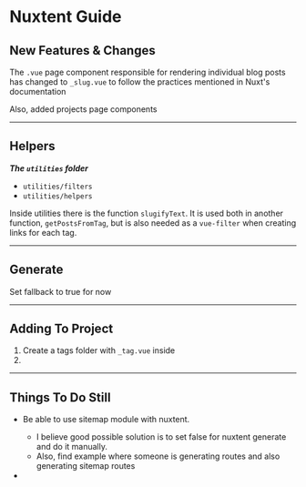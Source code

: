 # Nuxtent Guide

## New Features & Changes

The `.vue` page component responsible for rendering individual blog posts has changed to `_slug.vue` to follow the practices mentioned in Nuxt's documentation

Also, added projects page components

---

## Helpers

**_The `utilities` folder_**

* `utilities/filters`
* `utilities/helpers`

Inside utilities there is the function `slugifyText`. It is used both in another function, `getPostsFromTag`, but is also needed as a `vue-filter` when creating links for each tag.

---

## Generate

Set fallback to true for now

---

## Adding To Project

1. Create a tags folder with `_tag.vue` inside
2.

---

## Things To Do Still

* Be able to use sitemap module with nuxtent.

  * I believe good possible solution is to set false for nuxtent generate and do it manually.
  * Also, find example where someone is generating routes and also generating sitemap routes

*
